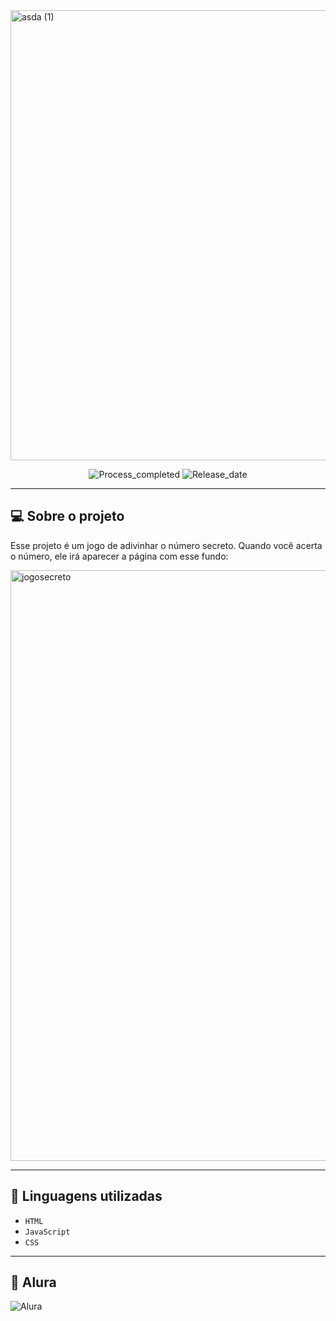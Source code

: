 <img width="1280" height="720" alt="asda (1)" src="https://github.com/user-attachments/assets/cd38ef90-03c2-41e3-b73e-c2ab536fc364" />
<p align="center">
        <img 
            alt="Process_completed" 
            title="Processo" 
            src="https://img.shields.io/badge/Process-Completed-CAA0F5"
        />
          <img 
            alt="Release_date" 
            title="Release_date" 
            src="https://img.shields.io/badge/Release date-August-90A9F5"
        />
    </a>
</p>

---

## 💻 Sobre o projeto
Esse projeto é um jogo de adivinhar o número secreto. Quando você acerta o número, ele irá aparecer a página com esse fundo:

<img width="1920" height="945" alt="jogosecreto" src="https://github.com/user-attachments/assets/78154d49-be70-4914-ab89-c7cb8fd6378e" />


---
## 🔌 Linguagens utilizadas

- `HTML`
- `JavaScript`
- `CSS`

---
## 🤖 Alura
<img 
    alt="Alura" 
    title="Alura" 
    src="https://img.shields.io/badge/Created%20with%20Alura's%20course-BA8FF5"
/>
